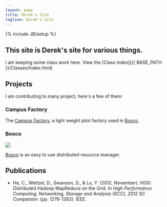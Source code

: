 ```yaml
---
layout: page
title: Derek's Site
tagline: Derek's Site
---
```

{% include JB/setup %}


## This site is Derek's site for various things.

I am keeping some class work here.  View the [Class Index]({{ BASE_PATH }}/Classes/index.html)

<div class='flip-counter'></div>



## Projects

I am contributing to many project, here's a few of them:

### Campus Factory

The [Campus Factory](https://github.com/djw8605/campus-factory), a light weight pilot factory used in [Bosco](http://bosco.opensciencegrid.org/).

### Bosco

<img src="http://bosco.opensciencegrid.org/wp-content/uploads/2012/12/bscohome.png"/>

[Bosco](http://bosco.opensciencegrid.org/) is an easy to use distributed resource manager.


## Publications

- He, C., Weitzel, D., Swanson, D., & Lu, Y. (2012, November). HOG: Distributed Hadoop MapReduce on the Grid. In <i>High Performance Computing, Networking, Storage and Analysis (SCC), 2012 SC Companion:</i> (pp. 1276-1283). IEEE.

